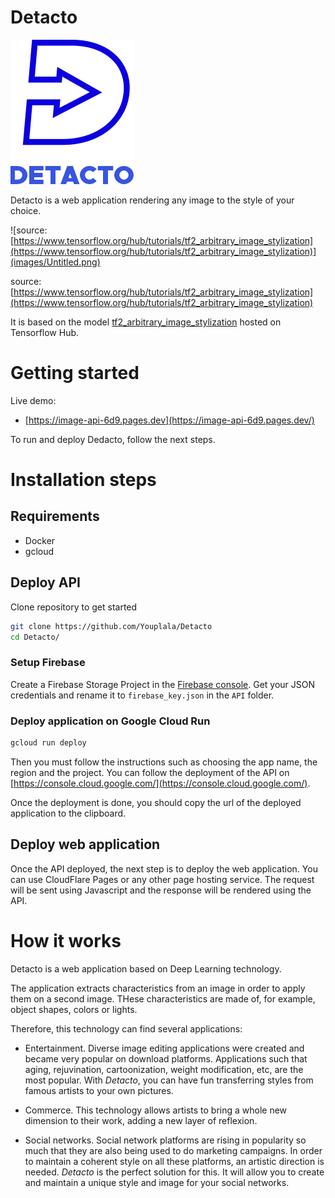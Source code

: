 # Detacto

![dedacto.png](images/dedacto.png)

Detacto is a web application rendering any image to the style of your choice. 

![source: [https://www.tensorflow.org/hub/tutorials/tf2_arbitrary_image_stylization](https://www.tensorflow.org/hub/tutorials/tf2_arbitrary_image_stylization)](images/Untitled.png)

source: [https://www.tensorflow.org/hub/tutorials/tf2_arbitrary_image_stylization](https://www.tensorflow.org/hub/tutorials/tf2_arbitrary_image_stylization)

It is based on the model [tf2_arbitrary_image_stylization](https://www.tensorflow.org/hub/tutorials/tf2_arbitrary_image_stylization) hosted on Tensorflow Hub. 

# Getting started

Live demo:
- [https://image-api-6d9.pages.dev](https://image-api-6d9.pages.dev/)

To run and deploy Dedacto, follow the next steps.

# Installation steps

## Requirements
- Docker
- gcloud

## Deploy API

Clone repository to get started
```bash
git clone https://github.com/Youplala/Detacto
cd Detacto/
```

### Setup Firebase

Create a Firebase Storage Project in the [Firebase console](https://console.firebase.google.com). Get your JSON credentials and rename it to `firebase_key.json` in the `API` folder. 

### Deploy application on Google Cloud Run
```bash
gcloud run deploy
```
Then you must follow the instructions such as choosing the app name, the region and the project. You can follow the deployment of the API on [https://console.cloud.google.com/](https://console.cloud.google.com/).

Once the deployment is done, you should copy the url of the deployed application to the clipboard.



## Deploy web application

Once the API deployed, the next step is to deploy the web application. You can use CloudFlare Pages or any other page hosting service. The request will be sent using Javascript and the response will be rendered using the API.

# How it works

Detacto is a web application based on Deep Learning technology. 

The application extracts characteristics from an image in order to apply them on a second image. THese characteristics are made of, for example, object shapes, colors or lights.

Therefore, this technology can find several applications: 

- Entertainment. Diverse image editing applications were created and became very popular on download platforms. Applications such that aging, rejuvination, cartoonization, weight modification, etc, are the most popular. With *Detacto*,  you can have fun transferring styles from famous artists to your own pictures.

- Commerce. This technology allows artists to bring a whole new dimension to their work, adding a new layer of reflexion.

- Social networks. Social network platforms are rising in popularity so much that they are also being used to do marketing campaigns. In order to maintain a coherent style on all these platforms, an artistic direction is needed. *Detacto* is the perfect solution for this. It will allow you to create and maintain a unique style and image for your social networks.

